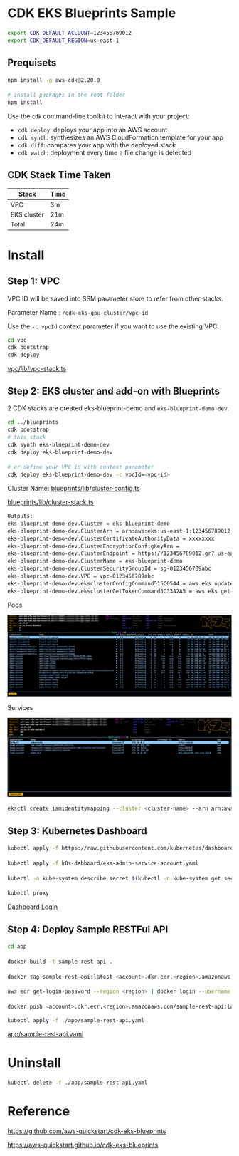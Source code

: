 # CDK EKS Blueprints Sample

```bash
export CDK_DEFAULT_ACCOUNT=123456789012
export CDK_DEFAULT_REGION=us-east-1
```

## Prequisets

```bash
npm install -g aws-cdk@2.20.0

# install packages in the root folder
npm install
```

Use the `cdk` command-line toolkit to interact with your project:

 * `cdk deploy`: deploys your app into an AWS account
 * `cdk synth`: synthesizes an AWS CloudFormation template for your app
 * `cdk diff`: compares your app with the deployed stack
 * `cdk watch`: deployment every time a file change is detected

## CDK Stack Time Taken

| Stack                         | Time    |
|-------------------------------|---------|
| VPC                           | 3m      |
| EKS cluster                   | 21m     |
| Total                         | 24m     | 

# Install

## Step 1: VPC

VPC ID will be saved into SSM parameter store to refer from other stacks.

Parameter Name : `/cdk-eks-gpu-cluster/vpc-id`

Use the `-c vpcId` context parameter if you want to use the existing VPC.

```bash
cd vpc
cdk bootstrap
cdk deploy
```

[vpc/lib/vpc-stack.ts](./vpc/lib/vpc-stack.ts)

## Step 2: EKS cluster and add-on with Blueprints

2 CDK stacks are created eks-blueprint-demo and `eks-blueprint-demo-dev`.

```bash
cd ../blueprints
cdk bootstrap
# this stack
cdk synth eks-blueprint-demo-dev
cdk deploy eks-blueprint-demo-dev

# or define your VPC id with context parameter
cdk deploy eks-blueprint-demo-dev -c vpcId=<vpc-id>
```

Cluster Name: [blueprints/lib/cluster-config.ts](./blueprints/lib/cluster-config.ts)

[blueprints/lib/cluster-stack.ts](./blueprints/lib/cluster-stack.ts)

```bash
Outputs:
eks-blueprint-demo-dev.Cluster = eks-blueprint-demo
eks-blueprint-demo-dev.ClusterArn = arn:aws:eks:us-east-1:123456789012:cluster/eks-blueprint-demo
eks-blueprint-demo-dev.ClusterCertificateAuthorityData = xxxxxxxx
eks-blueprint-demo-dev.ClusterEncryptionConfigKeyArn = 
eks-blueprint-demo-dev.ClusterEndpoint = https://123456789012.gr7.us-east-1.eks.amazonaws.com
eks-blueprint-demo-dev.ClusterName = eks-blueprint-demo
eks-blueprint-demo-dev.ClusterSecurityGroupId = sg-0123456789abc
eks-blueprint-demo-dev.VPC = vpc-0123456789abc
eks-blueprint-demo-dev.eksclusterConfigCommand515C0544 = aws eks update-kubeconfig --name eks-blueprint-demo --region us-east-1 --role-arn arn:aws:iam::123456789012:role/eks-blueprint-demo-dev-iamrole10180D71-D83FQPH1BRW3
eks-blueprint-demo-dev.eksclusterGetTokenCommand3C33A2A5 = aws eks get-token --cluster-name eks-blueprint-demo --region us-east-1 --role-arn arn:aws:iam::123456789012:role/eks-blueprint-demo-dev-iamrole10180D71-D83FQPH1BRW3
```

Pods

![K9s Pod](./screenshots/pod.png?raw=true)

Services

![K9s Service](./screenshots/service.png?raw=true)

```bash
eksctl create iamidentitymapping --cluster <cluster-name> --arn arn:aws:iam::<account-id>:role/<role-name> --group system:masters --username admin --region us-east-1
```

## Step 3: Kubernetes Dashboard

```bash
kubectl apply -f https://raw.githubusercontent.com/kubernetes/dashboard/v2.0.5/aio/deploy/recommended.yaml

kubectl apply -f k8s-dabboard/eks-admin-service-account.yaml

kubectl -n kube-system describe secret $(kubectl -n kube-system get secret | grep eks-admin | awk '{print $1}')

kubectl proxy
```

[Dashboard Login](http://localhost:8001/api/v1/namespaces/kubernetes-dashboard/services/https:kubernetes-dashboard:/proxy/#/login)

## Step 4: Deploy Sample RESTFul API

```bash
cd app

docker build -t sample-rest-api .

docker tag sample-rest-api:latest <account>.dkr.ecr.<region>.amazonaws.com/sample-rest-api:latest

aws ecr get-login-password --region <region> | docker login --username AWS --password-stdin <account>.dkr.ecr.<region>.amazonaws.com

docker push <account>.dkr.ecr.<region>.amazonaws.com/sample-rest-api:latest

```

```bash
kubectl apply -f ./app/sample-rest-api.yaml
```

[app/sample-rest-api.yaml](./app/sample-rest-api.yaml)
# Uninstall

```bash
kubectl delete -f ./app/sample-rest-api.yaml
```

# Reference

https://github.com/aws-quickstart/cdk-eks-blueprints

https://aws-quickstart.github.io/cdk-eks-blueprints
